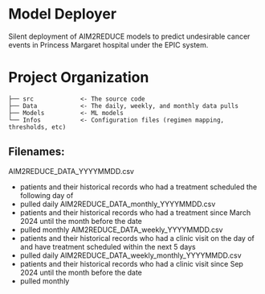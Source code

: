 # Model Deployer

Silent deployment of AIM2REDUCE models to predict undesirable cancer events in Princess Margaret hospital under the EPIC system.

# Project Organization
```
├── src             <- The source code
├── Data            <- The daily, weekly, and monthly data pulls
├── Models          <- ML models
└── Infos           <- Configuration files (regimen mapping, thresholds, etc)
```

## Filenames:
AIM2REDUCE_DATA_YYYYMMDD.csv
- patients and their historical records who had a treatment scheduled the following day of
- pulled daily
AIM2REDUCE_DATA_monthly_YYYYMMDD.csv 
- patients and their historical records who had a treatment since March 2024 until the month before the date
- pulled monthly
AIM2REDUCE_DATA_weekly_YYYYMMDD.csv
- patients and their historical records who had a clinic visit on the day of and have treatment scheduled within the next 5 days
- pulled daily
AIM2REDUCE_DATA_weekly_monthly_YYYYMMDD.csv
- patients and their historical records who had a clinic visit since Sep 2024 until the month before the date
- pulled monthly
